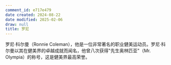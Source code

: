 ```yaml
---
comment_id: e717e479
date created: 2024-08-22
date modified: 2025-02-06
draw: null
title: 罗尼
---
```

罗尼·科尔曼（Ronnie Coleman），他是一位非常著名的职业健美运动员。罗尼·科尔曼以其在健美界的卓越成就而闻名，他曾八次获得"先生奥林匹亚"（Mr. Olympia）的称号，这是健美界最高荣誉。
